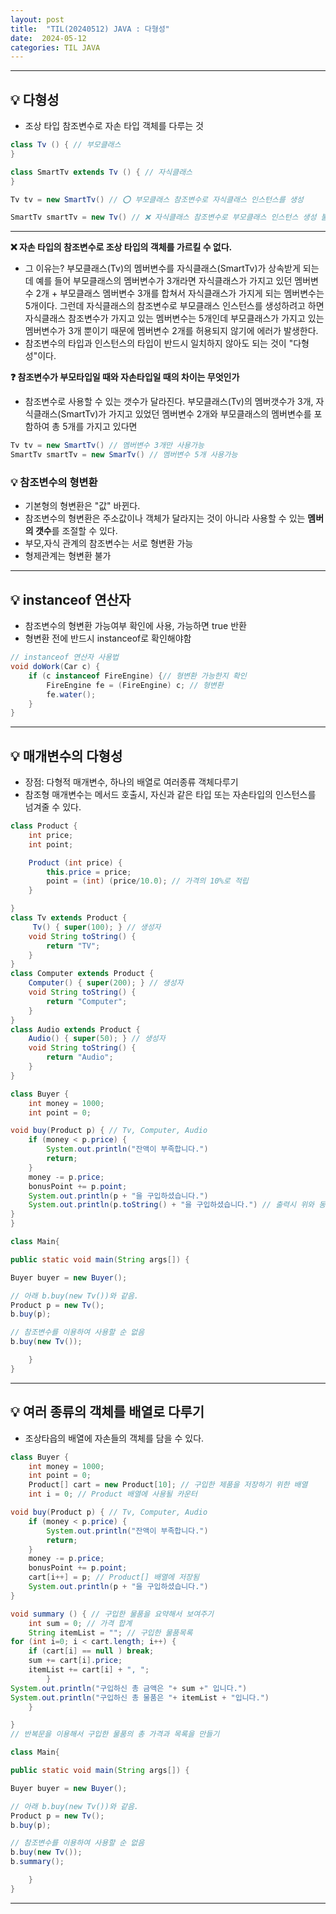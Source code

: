 ```yaml
---
layout: post
title:  "TIL(20240512) JAVA : 다형성"
date:  2024-05-12 
categories: TIL JAVA
---
```


-------------------------------------------------------------------

## 💡 다형성
- 조상 타입 참조변수로 자손 타입 객체를 다루는 것

```java
class Tv () { // 부모클래스
}

class SmartTv extends Tv () { // 자식클래스
}
```

```java
Tv tv = new SmartTv() // ⭕ 부모클래스 참조변수로 자식클래스 인스턴스를 생성

SmartTv smartTv = new Tv() // ❌ 자식클래스 참조변수로 부모클래스 인스턴스 생성 불가 
```
------------------------------------------------------------


**❌ 자손 타입의 참조변수로 조상 타입의 객체를 가르킬 수 없다.**
- 그 이유는? 부모클래스(Tv)의 멤버변수를 자식클래스(SmartTv)가 상속받게 되는데 예를 들어 부모클래스의 멤버변수가 3개라면
자식클래스가 가지고 있던 멤버변수 2개 + 부모클래스 멤버변수 3개를 합쳐서 자식클래스가 가지게 되는 멤버변수는 5개이다.
그런데 자식클래스의 참조변수로 부모클래스 인스턴스를 생성하려고 하면 자식클래스 참조변수가 가지고 있는 멤버변수는 5개인데 
부모클래스가 가지고 있는 멤버변수가 3개 뿐이기 때문에 멤버변수 2개를 허용되지 않기에 에러가 발생한다. 
- 참조변수의 타입과 인스턴스의 타입이 반드시 일치하지 않아도 되는 것이 "다형성"이다.

**❓ 참조변수가 부모타입일 때와 자손타입일 때의 차이는 무엇인가**
- 참조변수로 사용할 수 있는 갯수가 달라진다. 부모클래스(Tv)의 멤버갯수가 3개, 자식클래스(SmartTv)가 가지고 있었던 멤버변수 2개와 부모클래스의 멤버변수를 포함하여 총 5개를 가지고 있다면 

```java
Tv tv = new SmartTv() // 멤버변수 3개만 사용가능
SmartTv smartTv = new SmarTv() // 멤버변수 5개 사용가능
```

### 💡 참조변수의 형변환
- 기본형의 형변환은 "값" 바뀐다.
- 참조변수의 형변환은 주소값이나 객체가 달라지는 것이 아니라 사용할 수 있는 **멤버의 갯수**를 조절할 수 있다.
- 부모,자식 관계의 참조변수는 서로 형변환 가능
- 형제관계는 형변환 불가

----------------------------------------------------------------------

## 💡 instanceof 연산자
- 참조변수의 형변환 가능여부 확인에 사용, 가능하면 true 반환
- 형변환 전에 반드시 instanceof로 확인해야함

```java
// instanceof 연산자 사용법
void doWork(Car c) {
    if (c instanceof FireEngine) {// 형변환 가능한지 확인 
        FireEngine fe = (FireEngine) c; // 형변환
        fe.water();
    }
}
```
-------------------------------------------------------------------

## 💡 매개변수의 다형성
- 장점: 다형적 매개변수, 하나의 배열로 여러종류 객체다루기 
- 참조형 매개변수는 메서드 호출시, 자신과 같은 타입 또는 자손타입의 인스턴스를 넘겨줄 수 있다.

```java
class Product {
    int price;
    int point;

    Product (int price) {
        this.price = price;
        point = (int) (price/10.0); // 가격의 10%로 적립
    }

}
class Tv extends Product {
     Tv() { super(100); } // 생성자
    void String toString() {
        return "TV";
    }
}
class Computer extends Product {
    Computer() { super(200); } // 생성자
    void String toString() {
        return "Computer";
    }
}
class Audio extends Product {
    Audio() { super(50); } // 생성자
    void String toString() {
        return "Audio";
    }
}

class Buyer {
    int money = 1000;
    int point = 0;

void buy(Product p) { // Tv, Computer, Audio
    if (money < p.price) {
        System.out.println("잔액이 부족합니다.")
        return; 
    }
    money -= p.price;
    bonusPoint += p.point;
    System.out.println(p + "을 구입하셨습니다.")
    System.out.println(p.toString() + "을 구입하셨습니다.") // 출력시 위와 동일
}
}

class Main{

public static void main(String args[]) {

Buyer buyer = new Buyer();

// 아래 b.buy(new Tv())와 같음.
Product p = new Tv(); 
b.buy(p); 

// 참조변수를 이용하여 사용할 순 없음
b.buy(new Tv()); 

    }
}
```
------------------------------------------------------------

## 💡 여러 종류의 객체를 배열로 다루기
- 조상타읍의 배열에 자손들의 객체를 담을 수 있다.

```java
class Buyer {
    int money = 1000;
    int point = 0;
    Product[] cart = new Product[10]; // 구입한 제품을 저장하기 위한 배열
    int i = 0; // Product 배열에 사용될 카운터

void buy(Product p) { // Tv, Computer, Audio
    if (money < p.price) {
        System.out.println("잔액이 부족합니다.")
        return; 
    }
    money -= p.price;
    bonusPoint += p.point;
    cart[i++] = p; // Product[] 배열에 저장됨
    System.out.println(p + "을 구입하셨습니다.")
}

void summary () { // 구입한 물품을 요약해서 보여주기
    int sum = 0; // 가격 합계
    String itemList = ""; // 구입한 물품목록
for (int i=0; i < cart.length; i++) {
    if (cart[i] == null ) break;
    sum += cart[i].price;
    itemList += cart[i] + ", ";
        }
System.out.println("구입하신 총 금액은 "+ sum +" 입니다.")
System.out.println("구입하신 총 물품은 "+ itemList + "입니다.")
    }

}
// 반복문을 이용해서 구입한 물품의 총 가격과 목록을 만들기

class Main{

public static void main(String args[]) {

Buyer buyer = new Buyer();

// 아래 b.buy(new Tv())와 같음.
Product p = new Tv(); 
b.buy(p); 

// 참조변수를 이용하여 사용할 순 없음
b.buy(new Tv()); 
b.summary();

    }
}
```


----------------------------------------------

